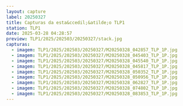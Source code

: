 ```yaml
---
layout: capture
label: 20250327
title: Capturas da esta&ccedil;&atilde;o TLP1
station: TLP1
date: 2025-03-28 04:28:57
preview: TLP1/2025/202503/20250327/stack.jpg
capturas:
  - imagem: TLP1/2025/202503/20250327/M20250328_042857_TLP_1P.jpg
  - imagem: TLP1/2025/202503/20250327/M20250328_045403_TLP_1P.jpg
  - imagem: TLP1/2025/202503/20250327/M20250328_045540_TLP_1P.jpg
  - imagem: TLP1/2025/202503/20250327/M20250328_045817_TLP_1P.jpg
  - imagem: TLP1/2025/202503/20250327/M20250328_050352_TLP_1P.jpg
  - imagem: TLP1/2025/202503/20250327/M20250328_050956_TLP_1P.jpg
  - imagem: TLP1/2025/202503/20250327/M20250328_062827_TLP_1P.jpg
  - imagem: TLP1/2025/202503/20250327/M20250328_074802_TLP_1P.jpg
  - imagem: TLP1/2025/202503/20250327/M20250328_083853_TLP_1P.jpg
---
```

